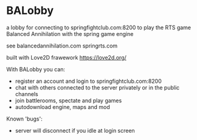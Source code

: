 # BALobby 
a lobby for connecting to springfightclub.com:8200 to play the RTS game Balanced Annihilation with the spring game engine

see
balancedannihilation.com
springrts.com

built with Love2D frawework
https://love2d.org/

With BALobby you can:
- register an account and login to springfightclub.com:8200
- chat with others connected to the server privately or in the public channels
- join battlerooms, spectate and play games
- autodownload engine, maps and mod

Known 'bugs':
- server will disconnect if you idle at login screen